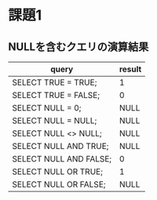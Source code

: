 # 課題1

<!-- START doctoc -->
<!-- END doctoc -->

## NULLを含むクエリの演算結果

| query                  | result | 
| ---------------------- | ------ | 
| SELECT TRUE = TRUE;    | 1      | 
| SELECT TRUE = FALSE;   | 0      | 
| SELECT NULL = 0;       | NULL   | 
| SELECT NULL = NULL;    | NULL   | 
| SELECT NULL <> NULL;   | NULL   | 
| SELECT NULL AND TRUE;  | NULL   | 
| SELECT NULL AND FALSE; | 0      | 
| SELECT NULL OR TRUE;   | 1      | 
| SELECT NULL OR FALSE;  | NULL   | 

